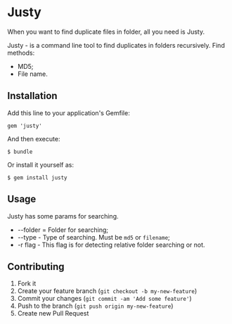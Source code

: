 # Justy

When you want to find duplicate files in folder, all you need is Justy.

Justy - is a command line tool to find duplicates in folders recursively.
Find methods:

* MD5;
* File name.

## Installation

Add this line to your application's Gemfile:

    gem 'justy'

And then execute:

    $ bundle

Or install it yourself as:

    $ gem install justy

## Usage

Justy has some params for searching.

* --folder = Folder for searching;
* --type - Type of searching. Must be `md5` or `filename`;
* -r flag - This flag is for detecting relative folder searching or not. 

## Contributing

1. Fork it
2. Create your feature branch (`git checkout -b my-new-feature`)
3. Commit your changes (`git commit -am 'Add some feature'`)
4. Push to the branch (`git push origin my-new-feature`)
5. Create new Pull Request
